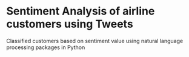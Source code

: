 # Sentiment Analysis of airline customers using Tweets 
 Classified customers based on sentiment value using natural language processing packages in Python 
